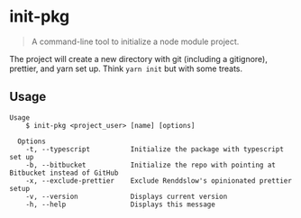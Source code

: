 # init-pkg

> A command-line tool to initialize a node module project. 

The project will create a new directory with git (including a gitignore), prettier, and yarn set up. Think `yarn init` but with some treats.

## Usage

```
Usage
    $ init-pkg <project_user> [name] [options]

  Options
    -t, --typescript          Initialize the package with typescript set up
    -b, --bitbucket           Initialize the repo with pointing at Bitbucket instead of GitHub
    -x, --exclude-prettier    Exclude Renddslow's opinionated prettier setup
    -v, --version             Displays current version
    -h, --help                Displays this message
```
